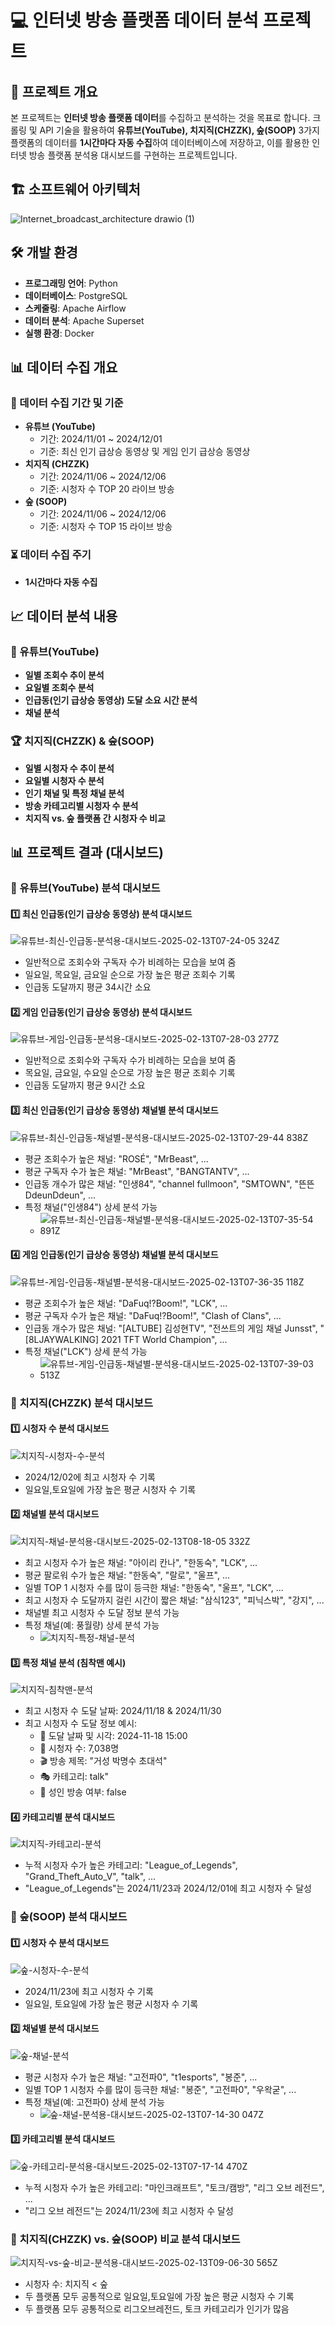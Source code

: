 # 💻 인터넷 방송 플랫폼 데이터 분석 프로젝트

## 📌 프로젝트 개요
본 프로젝트는 **인터넷 방송 플랫폼 데이터**를 수집하고 분석하는 것을 목표로 합니다. 
크롤링 및 API 기술을 활용하여 **유튜브(YouTube), 치지직(CHZZK), 숲(SOOP)** 3가지 플랫폼의 데이터를 **1시간마다 자동 수집**하여 데이터베이스에 저장하고, 이를 활용한 인터넷 방송 플랫폼 분석용 대시보드를 구현하는 프로젝트입니다.



## 🏗️ 소프트웨어 아키텍처
![Internet_broadcast_architecture drawio (1)](https://github.com/user-attachments/assets/132857c4-ff7b-49e3-92a1-e7af1c0c219b)



## 🛠️ 개발 환경
- **프로그래밍 언어**: Python
- **데이터베이스**: PostgreSQL
- **스케줄링**: Apache Airflow
- **데이터 분석**: Apache Superset
- **실행 환경**: Docker



## 📊 데이터 수집 개요
### 📅 데이터 수집 기간 및 기준
- **유튜브 (YouTube)**
  - 기간: 2024/11/01 ~ 2024/12/01
  - 기준: 최신 인기 급상승 동영상 및 게임 인기 급상승 동영상
- **치지직 (CHZZK)**
  - 기간: 2024/11/06 ~ 2024/12/06
  - 기준: 시청자 수 TOP 20 라이브 방송
- **숲 (SOOP)**
  - 기간: 2024/11/06 ~ 2024/12/06
  - 기준: 시청자 수 TOP 15 라이브 방송

### ⏳ 데이터 수집 주기
- **1시간마다 자동 수집**



## 📈 데이터 분석 내용
### 🎥 유튜브(YouTube)
- **일별 조회수 추이 분석**
- **요일별 조회수 분석**
- **인급동(인기 급상승 동영상) 도달 소요 시간 분석**
- **채널 분석**

### 🏆 치지직(CHZZK) & 숲(SOOP)
- **일별 시청자 수 추이 분석**
- **요일별 시청자 수 분석**
- **인기 채널 및 특정 채널 분석**
- **방송 카테고리별 시청자 수 분석**
- **치지직 vs. 숲 플랫폼 간 시청자 수 비교**



## 📊 프로젝트 결과 (대시보드)
### 📌 유튜브(YouTube) 분석 대시보드
#### 1️⃣ 최신 인급동(인기 급상승 동영상) 분석 대시보드
![유튜브-최신-인급동-분석용-대시보드-2025-02-13T07-24-05 324Z](https://github.com/user-attachments/assets/eba635a2-b982-4200-a025-a5d43039457f)
- 일반적으로 조회수와 구독자 수가 비례하는 모습을 보여 줌
- 일요일, 목요일, 금요일 순으로 가장 높은 평균 조회수 기록
- 인급동 도달까지 평균 34시간 소요

#### 2️⃣ 게임 인급동(인기 급상승 동영상) 분석 대시보드
![유튜브-게임-인급동-분석용-대시보드-2025-02-13T07-28-03 277Z](https://github.com/user-attachments/assets/dd6e056a-d5fd-4237-a88b-78f9349dfd9e)
- 일반적으로 조회수와 구독자 수가 비례하는 모습을 보여 줌
- 목요일, 금요일, 수요일 순으로 가장 높은 평균 조회수 기록
- 인급동 도달까지 평균 9시간 소요

#### 3️⃣ 최신 인급동(인기 급상승 동영상) 채널별 분석 대시보드
![유튜브-최신-인급동-채널별-분석용-대시보드-2025-02-13T07-29-44 838Z](https://github.com/user-attachments/assets/8eb0bfd1-49b5-41c1-9880-d5eb0d69ad3f)
- 평균 조회수가 높은 채널: "ROSÉ", "MrBeast", ...
- 평균 구독자 수가 높은 채널: "MrBeast", "BANGTANTV", ...
- 인급동 개수가 많은 채널: "인생84", "channel fullmoon", "SMTOWN", "뜬뜬 DdeunDdeun", ...
- 특정 채널("인생84") 상세 분석 가능
  - ![유튜브-최신-인급동-채널별-분석용-대시보드-2025-02-13T07-35-54 891Z](https://github.com/user-attachments/assets/56f7785e-7d43-4f9e-8782-2c6e5a99a60f)

#### 4️⃣ 게임 인급동(인기 급상승 동영상) 채널별 분석 대시보드
![유튜브-게임-인급동-채널별-분석용-대시보드-2025-02-13T07-36-35 118Z](https://github.com/user-attachments/assets/08f227f1-0319-4560-a621-7d1fc34befe3)
- 평균 조회수가 높은 채널: "DaFuq!?Boom!", "LCK", ...
- 평균 구독자 수가 높은 채널: "DaFuq!?Boom!", "Clash of Clans", ...
- 인급동 개수가 많은 채널: "[ALTUBE] 김성현TV", "전쓰트의 게임 채널 Junsst", "[8LJAYWALKING] 2021 TFT World Champion", ...
- 특정 채널("LCK") 상세 분석 가능
  - ![유튜브-게임-인급동-채널별-분석용-대시보드-2025-02-13T07-39-03 513Z](https://github.com/user-attachments/assets/a94d0154-6e15-433e-ad11-369cfa4f94e7)



### 📌 치지직(CHZZK) 분석 대시보드
#### 1️⃣ 시청자 수 분석 대시보드
![치지직-시청자-수-분석](https://github.com/user-attachments/assets/0c71d6ea-03a0-42fe-b669-224476c03b10)
- 2024/12/02에 최고 시청자 수 기록
- 일요일,토요일에 가장 높은 평균 시청자 수 기록

#### 2️⃣ 채널별 분석 대시보드
![치지직-채널-분석용-대시보드-2025-02-13T08-18-05 332Z](https://github.com/user-attachments/assets/7e249299-29a5-48c4-9146-30443e238c10)
- 최고 시청자 수가 높은 채널: "아이리 칸나", "한동숙", "LCK", ...
- 평균 팔로워 수가 높은 채널: "한동숙", "랄로", "울프", ...
- 일별 TOP 1 시청자 수를 많이 등극한 채널: "한동숙", "울프", "LCK", ...
- 최고 시청자 수 도달까지 걸린 시간이 짧은 채널: "삼식123", "피닉스박", "강지", ...
- 채널별 최고 시청자 수 도달 정보 분석 가능
- 특정 채널(예: 풍월량) 상세 분석 가능
  - ![치지직-특정-채널-분석](https://github.com/user-attachments/assets/4bf8cc1f-d5e3-47f9-af96-cdde11106508)

#### 3️⃣ 특정 채널 분석 (침착맨 예시)
![치지직-침착맨-분석](https://github.com/user-attachments/assets/1f37f6b6-d341-4b69-9ae2-365c2a664b2e)
- 최고 시청자 수 도달 날짜: 2024/11/18 & 2024/11/30
- 최고 시청자 수 도달 정보 예시:
  - 📌 도달 날짜 및 시각: 2024-11-18 15:00
  - 👀 시청자 수: 7,038명
  - 🎬 방송 제목: "거성 박명수 초대석"
  - 🎭 카테고리: talk"
  - 🚫 성인 방송 여부: false

#### 4️⃣ 카테고리별 분석 대시보드
![치지직-카테고리-분석](https://github.com/user-attachments/assets/0257ab38-29b4-47cd-b955-2c1f0a3a4fdb)
- 누적 시청자 수가 높은 카테고리: "League_of_Legends", "Grand_Theft_Auto_V", "talk", ...
- "League_of_Legends"는 2024/11/23과 2024/12/01에 최고 시청자 수 달성



### 📌 숲(SOOP) 분석 대시보드
#### 1️⃣ 시청자 수 분석 대시보드
![숲-시청자-수-분석](https://github.com/user-attachments/assets/3f543f53-ee0c-4c6f-b385-d5607e364104)
- 2024/11/23에 최고 시청자 수 기록
- 일요일, 토요일에 가장 높은 평균 시청자 수 기록

#### 2️⃣ 채널별 분석 대시보드
![숲-채널-분석](https://github.com/user-attachments/assets/ec1f929a-9cfd-47ea-9e13-b67a4ad33e50)
- 평균 시청자 수가 높은 채널: "고전파0", "t1esports", "봉준", ...
- 일별 TOP 1 시청자 수를 많이 등극한 채널: "봉준", "고전파0", "우왁굳", ...
- 특정 채널(예: 고전파0) 상세 분석 가능
  - ![숲-채널-분석용-대시보드-2025-02-13T07-14-30 047Z](https://github.com/user-attachments/assets/daddf9c0-8fe9-412f-9e86-9a6f2e0b5ce6)

#### 3️⃣ 카테고리별 분석 대시보드
![숲-카테고리-분석용-대시보드-2025-02-13T07-17-14 470Z](https://github.com/user-attachments/assets/b463edd5-80a6-4cbc-96c5-156e4a574359)
- 누적 시청자 수가 높은 카테고리: "마인크래프트", "토크/캠방", "리그 오브 레전드", ...
- "리그 오브 레전드"는 2024/11/23에 최고 시청자 수 달성

### 📌 치지직(CHZZK) vs. 숲(SOOP) 비교 분석 대시보드
![치지직-vs-숲-비교-분석용-대시보드-2025-02-13T09-06-30 565Z](https://github.com/user-attachments/assets/513b17e9-26ef-4eab-a261-947789041056)
- 시청자 수: 치지직 < 숲
- 두 플랫폼 모두 공통적으로 일요일,토요일에 가장 높은 평균 시청자 수 기록
- 두 플랫폼 모두 공통적으로 리그오브레전드, 토크 카테고리가 인기가 많음
